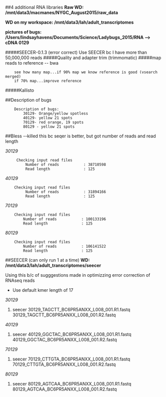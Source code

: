 ##4 additional RNA libraries
**Raw WD: /mnt/data3/macmanes/NYGC_August2015/raw_data**

**WD on my workspace: /mnt/data3/lah/adult_transcriptomes**

**pictures of bugs: /Users/lindsayhavens/Documents/Science/Ladybugs_2015/RNA --> cDNA 0129**

#####SEECER-0.1.3 (error correct)
		Use SEECER bc I have more than 50,000,000 reads 
#####Quality and adapter trim (trimmomatic)
#####map reads to reference -- bwa

		see how many map...if 90% map we know reference is good (vsearch merged)
		if 70% map...improve reference 
		
#####Kallisto



##Description of bugs

		Description of bugs:
			30129- Orange/yellow spotless
			40129- yellow 21 spots
			70129- red orange, 19 spots
			80129 - yellow 21 spots 
		
			
##Bless --killed this bc seqer is better, but got number of reads and read length


*30129*			

	 	 
     	 Checking input read files
    		 Number of reads           : 38710598
    		 Read length               : 125
    	

*40129*   



		Checking input read files
    		 Number of reads           : 31894166
    		 Read length               : 125
   			

*70129*


		Checking input read files
     		Number of reads           : 100133196
     		Read length               : 125
     	

*80129*

		Checking input read files
     		Number of reads           : 106141522
     		Read length               : 125
     		
     		
##SEECER (can only run 1 at a time)
**WD: /mnt/data3/lah/adult_transcriptomes/seecer**
	
Using this b/c of sugggestions made in optimizzing error correction of RNAseq reads 

* Use default kmer length of 17

*30129*  		
 
1. seecer 30129_TAGCTT_BC6PR5ANXX_L008_001.R1.fastq 30129_TAGCTT_BC6PR5ANXX_L008_001.R2.fastq

*40129*

1. seecer 40129_GGCTAC_BC6PR5ANXX_L008_001.R1.fastq 40129_GGCTAC_BC6PR5ANXX_L008_001.R2.fastq

*70129*

1. seecer 70129_CTTGTA_BC6PR5ANXX_L008_001.R1.fastq 70129_CTTGTA_BC6PR5ANXX_L008_001.R2.fastq 

*80129*

1. seecer 80129_AGTCAA_BC6PR5ANXX_L008_001.R1.fastq 80129_AGTCAA_BC6PR5ANXX_L008_001.R2.fastq  		